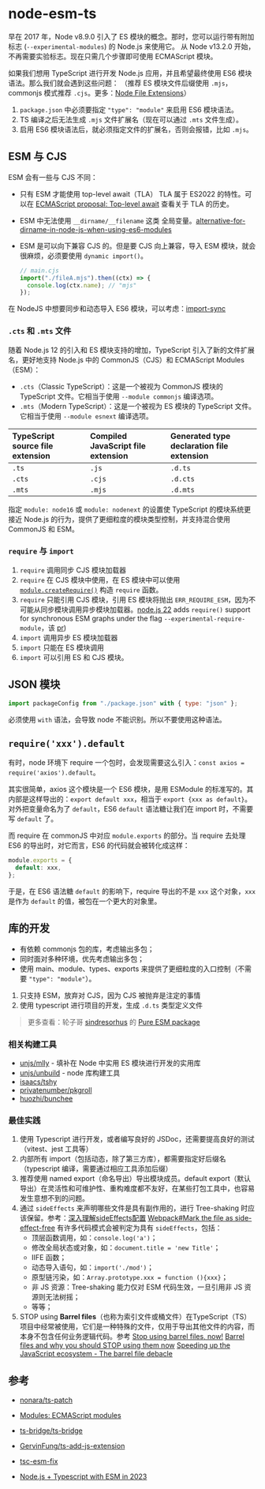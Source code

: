 # node-esm-ts

早在 2017 年，Node v8.9.0 引入了 ES 模块的概念。那时，您可以运行带有附加标志 (`--experimental-modules`) 的 Node.js 来使用它。
从 Node v13.2.0 开始，不再需要实验标志。现在只需几个步骤即可使用 ECMAScript 模块。

如果我们想用 TypeScript 进行开发 Node.js 应用，并且希望最终使用 ES6 模块语法。那么我们就会遇到这些问题：
（推荐 ES 模块文件后缀使用 `.mjs`，commonjs 模式推荐 `.cjs`。更多：[Node File Extensions](https://nodejs.org/api/packages.html#packagejson-and-file-extensions)）
1. `package.json` 中必须要指定 `"type": "module"` 来启用 ES6 模块语法。
2. TS 编译之后无法生成 `.mjs` 文件扩展名（现在可以通过 `.mts` 文件生成）。
3. 启用 ES6 模块语法后，就必须指定文件的扩展名，否则会报错，比如 `.mjs`。

## ESM 与 CJS

ESM 会有一些与 CJS 不同：

- 只有 ESM 才能使用 top-level await（TLA）
    TLA 属于 ES2022 的特性。可以在 [ECMAScript proposal: Top-level await](https://github.com/tc39/proposal-top-level-await) 查看关于 TLA 的历史。

- ESM 中无法使用 `__dirname/__filename` 这类 全局变量。[alternative-for-dirname-in-node-js-when-using-es6-modules](https://stackoverflow.com/questions/46745014/alternative-for-dirname-in-node-js-when-using-es6-modules)
  

- ESM 是可以向下兼容 CJS 的。但是要 CJS 向上兼容，导入 ESM 模块，就会很麻烦，必须要使用 `dynamic import()`。

  ```ts
  // main.cjs
  import("./fileA.mjs").then((ctx) => {
    console.log(ctx.name); // "mjs"
  });
  ```

 在 NodeJS 中想要同步和动态导入 ES6 模块，可以考虑：[import-sync](https://github.com/nktnet1/import-sync)

### `.cts` 和 `.mts` 文件
随着 Node.js 12 的引入和 ES 模块支持的增加，TypeScript 引入了新的文件扩展名，更好地支持 Node.js 中的 CommonJS（CJS）和 ECMAScript Modules（ESM）：

- `.cts`（Classic TypeScript）：这是一个被视为 CommonJS 模块的 TypeScript 文件。它相当于使用 `--module commonjs` 编译选项。
- `.mts`（Modern TypeScript）：这是一个被视为 ES 模块的 TypeScript 文件。它相当于使用 `--module esnext` 编译选项。

| TypeScript source file extension | Compiled JavaScript file extension | Generated type declaration file extension |
| :------------------------------- | :--------------------------------- | :---------------------------------------- |
| `.ts`                            | `.js`                              | `.d.ts`                                   |
| `.cts`                           | `.cjs`                             | `.d.cts`                                  |
| `.mts`                           | `.mjs`                             | `.d.mts`                                  |


指定 `module: node16` 或 `module: nodenext` 的设置使 TypeScript 的模块系统更接近 Node.js 的行为，提供了更细粒度的模块类型控制，并支持混合使用 CommonJS 和 ESM。


### `require` 与 `import`

1. `require` 调用同步 CJS 模块加载器
2. `require` 在 CJS 模块中使用，在 ES 模块中可以使用 [`module.createRequire()`](https://nodejs.org/api/module.html#modulecreaterequirefilename) 构造 `require` 函数。
3. `require` 只能引用 CJS 模块，引用 ES 模块将抛出 `ERR_REQUIRE_ESM`，因为不可能从同步模块调用异步模块加载器。[node.js 22](https://nodejs.org/en/blog/announcements/v22-release-announce) adds `require()` support for synchronous ESM graphs under the flag `--experimental-require-module`，该 [pr](https://github.com/nodejs/node/pull/51977))
4. `import` 调用异步 ES 模块加载器
5. `import` 只能在 ES 模块调用
6. `import` 可以引用 ES 和 CJS 模块。

## JSON 模块

```js
import packageConfig from "./package.json" with { type: "json" };
```

必须使用 `with` 语法，会导致 node 不能识别。所以不要使用这种语法。

## `require('xxx').default`

有时，node 环境下 require 一个包时，会发现需要这么引入：`const axios = require('axios').default`。

其实很简单，axios 这个模块是一个 ES6 模块，是用 ESModule 的标准写的。其内部是这样导出的：`export default xxx`，相当于 `export {xxx as default}`。对外把变量命名为了 `default`，ES6 `default` 语法糖让我们在 import 时，不需要写 `default` 了。

而 require 在 commonJS 中对应 `module.exports` 的部分。当 require 去处理 ES6 的导出时，对它而言，ES6 的代码就会被转化成这样：

```js
module.exports = {
  default: xxx,
};
```

于是，在 ES6 语法糖 `default` 的影响下，require 导出的不是 `xxx` 这个对象，`xxx` 是作为 `default` 的值，被包在一个更大的对象里。

## 库的开发

* 有依赖 commonjs 包的库，考虑输出多包；
* 同时面对多种环境，优先考虑输出多包；
* 使用 main、module、types、exports 来提供了更细粒度的入口控制（不需要 `"type": "module"`）。
  
1. 只支持 ESM，放弃对 CJS，因为 CJS 被抛弃是注定的事情
2. 使用 typescript  进行项目的开发，生成 `.d.ts` 类型定义文件

> 更多查看：轮子哥 [sindresorhus](https://github.com/sindresorhus) 的 [Pure ESM package](https://gist.github.com/sindresorhus/a39789f98801d908bbc7ff3ecc99d99c)

### 相关构建工具
- [unjs/mlly](https://github.com/unjs/mlly) - 填补在 Node 中实用 ES 模块进行开发的实用库
- [unjs/unbuild](https://github.com/unjs/unbuild) - node 库构建工具
- [isaacs/tshy](https://github.com/isaacs/tshy)
- [privatenumber/pkgroll](https://github.com/privatenumber/pkgroll)
- [huozhi/bunchee](https://github.com/huozhi/bunchee)

### 最佳实践

1. 使用 Typescript 进行开发，或者编写良好的 JSDoc，还需要提高良好的测试（vitest、jest 工具等）
3. 内部所有 import（包括动态，除了第三方库），都需要指定好后缀名（typescript 编译，需要通过相应工具添加后缀）
4. 推荐使用 named export（命名导出）导出模块成员。default export（默认导出）在灵活性和可维护性、重构难度都不友好，在某些打包工具中，也容易发生意想不到的问题。
5. 通过 `sideEffects` 来声明哪些文件是具有副作用的，进行 Tree-shaking 时应该保留。参考：[深入理解sideEffects配置](https://libin1991.github.io/2019/05/01/%E6%B7%B1%E5%85%A5%E7%90%86%E8%A7%A3sideEffects%E9%85%8D%E7%BD%AE/) [Webpack#Mark the file as side-effect-free](https://webpack.js.org/guides/tree-shaking/#mark-the-file-as-side-effect-free)
  有许多代码模式会被判定为具有 `sideEffects`，包括：
    * 顶层函数调用，如：`console.log('a')`；
    * 修改全局状态或对象，如：`document.title = 'new Title'`；
    * IIFE 函数；
    * 动态导入语句，如：`import('./mod')`；
    * 原型链污染，如：`Array.prototype.xxx = function (){xxx}`；
    * 非 JS 资源：Tree-shaking 能力仅对 ESM 代码生效，一旦引用非 JS 资源则无法树摇；
    * 等等；
6. STOP using **Barrel files**（也称为索引文件或桶文件）在TypeScript（TS）项目中经常被使用，它们是一种特殊的文件，仅用于导出其他文件的内容，而本身不包含任何业务逻辑代码。参考 [Stop using barrel files, now!](https://mp.weixin.qq.com/s/I1i-dhgFgmBsfNrpPW-akQ) [Barrel files and why you should STOP using them now](https://dev.to/tassiofront/barrel-files-and-why-you-should-stop-using-them-now-bc4) [Speeding up the JavaScript ecosystem - The barrel file debacle](https://marvinh.dev/blog/speeding-up-javascript-ecosystem-part-7/)

## 参考

- [nonara/ts-patch](https://github.com/nonara/ts-patch)

- [Modules: ECMAScript modules](https://nodejs.org/api/esm.html#modules-ecmascript-modules)

- [ts-bridge/ts-bridge](https://github.com/ts-bridge/ts-bridge)

- [GervinFung/ts-add-js-extension](https://github.com/GervinFung/ts-add-js-extension)

- [tsc-esm-fix](https://www.npmjs.com/package/tsc-esm-fix)

- [Node.js + Typescript with ESM in 2023](https://medium.com/codememo/node-js-typescript-with-esm-in-2023-6b87e6f8e737)
